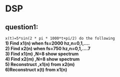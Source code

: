 # DSP
## question1:  
`x(t)=5*sin(2 * pi * 1000*t+pi/2) do the following`  
**1) Find x1(n) when fs=2000 hz,n=0,1,....  
2) Find x2(n) when fs=750 hz,n=0,1,....7  
3) Find x1(m) ,N=8 show spectrum  
4) Find x2(m) ,N=8 show spectrum  
5) Reconstruct ,x1(n) from x2(m)  
6)Reconstruct x(t) from x1(n)**
